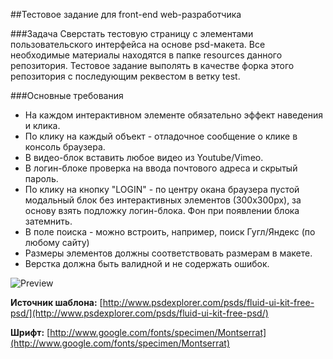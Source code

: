 ##Тестовое задание для front-end web-разработчика

###Задача
Cверстать тестовую страницу с элементами пользовательского интерфейса на основе psd-макета.
Все необходимые материалы находятся в папке resources данного репозитория.
Тестовое задание выполять в качестве форка этого репозитория с последующим реквестом в ветку test.

###Основные требования
 * На каждом интерактивном элементе обязательно эффект наведения и клика.
 * По клику на каждый объект - отладочное сообщение о клике в консоль браузера.
 * В видео-блок вставить любое видео из Youtube/Vimeo.
 * В логин-блоке проверка на ввода почтового адреса и скрытый пароль.
 * По клику на кнопку "LOGIN" - по центру окана браузера пустой модальный блок без интерактивных элементов (300x300px), за основу взять подложку логин-блока. Фон при появлении блока затемнить.
 * В поле поиска - можно встроить, например, поиск Гугл/Яндекс (по любому сайту)
 * Размеры элементов должны соответствовать размерам в макете.
 * Верстка должна быть валидной и не содержать ошибок.

![Preview](https://github.com/bonovisio/bono-webdev-test/blob/master/resources/UI-kit.png)


**Источник шаблона:**
[http://www.psdexplorer.com/psds/fluid-ui-kit-free-psd/](http://www.psdexplorer.com/psds/fluid-ui-kit-free-psd/)

**Шрифт:**
[http://www.google.com/fonts/specimen/Montserrat](http://www.google.com/fonts/specimen/Montserrat)
